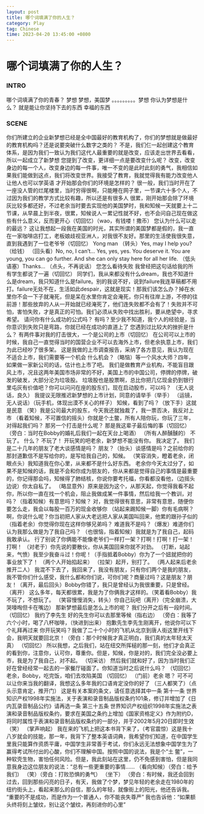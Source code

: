 ```yaml
---
layout: post
title: 哪个词填满了你的人生？
category: Play
tag: Chinese
time: 2023-04-20 13:45:00 +0800
---
```

# 哪个词填满了你的人生？
### INTRO
哪个词填满了你的青春？
梦想
梦想，美国梦
。。。。。。。。。梦想
你认为梦想是什么？
就是能让你坚持下去的东西
幸福的东西
### SCENE
你们所建立的企业新梦想已经是全中国最好的教育机构了，你们的梦想就是做最好的教育机构吗？还是说要突破什么数字之类的？
不是，我们仨一起创建这个教育体系，是因为我们一致认为我们这代人最重要的就是改变，应该走出世界去看看，所以一起成立了新梦想
您提到了改变，更详细一点是要改变什么呢？
改变，改变身边的每一个人，改变身边的每一件事，唯一不变的是此时此刻的勇气，我相信如果我们能做到这点，我们将改变世界。我接受了教育，我就觉得我有能力改变他人让他人也可以学英语
才开始那会你们的环境是怎样的？
很一般，我们当时开在了一座没人管的烂尾楼里，当时穷得很啊，只能睡在网子里，一节课六十多个人，不过因为我们的教学方式比较有趣，所以还是有很多人
很累，刚开始那会除了环境灰比较多都还好，不过老余当时要去实现他的美国梦时，我和知候一天就要上十二节课，从早晨上到半夜，很累，知候说人一累记性就不好，也不会问自己现在做这些有什么意义，反而更开心（切回忆）（wao，有钱喽！撒币）
您认为什么可以走的最远？
这让我想起一段我在美国的时光，其实所谓的美国梦都是假的，我一直在一家咖啡店打工，老板娘歧视亚洲人，对我很不友好。那里的生活使我很失意，直到我遇到了一位老爷爷（切回忆）
Yong man
（转头）Yes, may I help you? 
（给钱）
（回头看）No, no, I can’t...
Yes, yes, yes. You deserve it. You are young, you can go further. And she can only stay here for all her life. 
（低头语塞）Thanks...
（点头，不再说话）
您怎么看待失败
我曾经把这句话给我的所有学生都说了一遍（切回忆）
同学们，我从来都没有什么dream，我也不知道什么是dream，我只知道什么是failure。别的我说不好，说到failure我连草稿都不用打。failure无处不在，生活如此despair，这就是现实！那我们该怎么办？掉在水里你不会一下子就淹死，但是呆在水里你肯定会淹死，你只有往岸上游，不停的往前游！那些放弃的人从一开始就已经淹死了，他们连失败都不会有了！失败并不可怕，害怕失败，才是真正的可怕。我们必须从失败中找出胜利，要从绝望中，寻求希望。
请问你有什么成功的公式吗？
有吗？至少我不知道，我个人的经验是，当你意识到失败只是弯路，你就已经在成功的直道上了
您遇到过比较大的挫折是什么？
有两件事对我的打击很大，一个是公司的上市（切回忆）
在公司可以上市的时候，我自己一直觉得当时的国营企业不可以去海外上市，但老余执意上市，我们为此已经吵了很多架。
这是我做的上市调查报告，采纳了各方意见，我认为现在不适合上市，我们需要等一个机会
什么机会？（略恼）等一个风水大师？四年，如果做一家新公司的话，估计也上市了吧。
我们是做教育产业机构，不能盲目跟风上市，况且这两年美国市场非常的不好，美国上市的中国公司，停牌的停牌，破发的破发，大部分沦为垃圾股。
垃圾股也是股票啊，总比你把几亿现金扔到银行里屯灰有价值吧？你可以问问在座的股东们，现在启动股市，可以吗？
（无人说话，良久）
我提议无限推迟新梦想的上市计划，同意的请举手（举手）
（运镜，无人说话）（玩手机，体现出漠不关心的样子）
知候，看到了吗？（放下手）这就是民意
（笑）我是公司最大的股东，今天我还就独裁了，我一票否决，我反对上市
（看着知候，不可置信的摇头）你就是个土鳖，所有人陪你玩，你玩了三年，对得起我们吗？
那另一个打击是什么呢？
那是我这辈子最后悔的事（切回忆）
（旁白：当时在Bobby的婚礼后我们一起在天台上喝酒）
（所有人醉醺醺的）
不玩了。
什么？
不玩了！
开玩笑的吧老余，新梦想不能没有你。
我决定了。
我们是二十几年的朋友了老大谈感情是吗？
朋友？（抬头）谈感情是吗？之前给你的那封道歉信不是写给你的，是写给我自己的，知候。
（笑容消失，瞪着老余，闭眼点头）我知道我在你心里，从来都不是什么好东西。
老余你今天太过分了，如果不是知候的话，我是不会和你成为朋友的，你从来都是觉得自己的事情是最重要的，你记得那会吗，知候得了肺结核，你说你要考托福，你看都没看他，（边摇头边说）你太自私了。
（略显意外）原来是因为这个，从那天起，你觉得我看不起你，所以你一直在找一个机会，阻止我做成某一件事情，然后给我一个教训，对吗？（指着知候）有意思吗？知候？
对，我觉得很有意思，非常有意思，随便你要怎么走，我会以每股一百万的现金收够你
（站起来踢知候一脚）你有毛病啊？啊，你说什么呢？你当初把人家从大老远把人家从美国叫回来，他累的跟孙子似的（指着老余）你觉得你现在这样你够兄弟吗？
难道我不是吗？（爆发）难道你们认为我那么做是为了我自己吗？
（也很恼，指着知候）我就是为了我自己，起码我敢承认。
行了别说了你俩能不能像老爷们一样打一架？打啊！打啊！打一架！打啊！
（对老于）你先说的要散伙，你从美国回来你就不对劲。
（打断，站起来，气愤）我至少我奋斗过！你呢！（手指抵着Bobby）你为了一个妞就把你的事业放下了！
（两个人开始掐起来）
（拉架）起开，别打了。
（两人起来后老余推开二人）
我混不下去了，我回来了，我没有朋友，只有你们两个是我的朋友，我不管你们什么感受，我什么都和你们说，可你们呢？商量过吗？这是朋友？朋友！（离开，最后回头）Bobby你错了，我只是曾经认为我很重要，只是曾经。（离开）
这么多年，每天都很累，我是为了你俩我才这样的。（笑着看Bobby）我不玩了，不想玩了。
（笑容慢慢消失，转头）你自己玩吧（离开）（完全崩溃，大哭嚎啕但卡在嘴边）
那新梦想最后是怎么上市的呢？
我们分开之后有一段时间。
（切回忆）
我约了李先生
好的先生你可以去那里等候（指右边）
（旁白：我等了六个小时，喝了八杯咖啡，（快进到出来）
抱歉先生李先生刚离开，他说你可以下个礼拜再过来
你开玩笑吗？我做了二十个小时的飞机从北京到唐人街这里开线下会，我明天就要回北京！（旁白：那个时候我才真正明白，我们真的太年轻太天真）
（切回忆）
所以我想，之后我们，站在纽交所挥槌的那一刻，他们才会真正的看到你，注意你，认可你，尊重你。但是，知候，你是对的，我们完全没必要上市，我是为了我自己，对不起。
（切采访）
然后我们就和好了，因为当时我们正好在曾经经常一起去的一家餐厅碰面了。你知道当时之后说什么吗？
（切回忆）
老余，Bobby，吃完饭，咱们去攻陷美国
（切回忆）
（门前）老余
嗯？
可不可以让你来当我的翻译，我想这么多年我的口语肯定没你的好了
（三人都笑了）（点头示意肯定，推开门）
这是有关本案的条文，请任意选择其中一条
第十一条
世界知识产权1998年实施法，关于表演和录音制品版权条约101条，修订并增加了《日内瓦录音制品公约》请再选一条
第三十五条
世界知识产权组织1998年实施法之表演和录音制品版权条约，要求在美国之条约上增加《国家资格定义》作为附约D，将同时属性于表演和录音制品版权条约的一部分，并于2002年5月20日即时生效
（笑）
（掌声响起）
我在来的飞机上把这本书背下来了，（考官震惊）这是我十八岁就会的技能，那一年，我背下了整本英语词典，我希望你们知道，在中国学生里我只能算作资质平庸，中国学生非常善于考试，你们永远无法想象中国学生为了赢得考试所付出的心酸，你们不理解中国。按照中国的说法，我是个“土    鳖”，一种软壳生物，害怕任何风险。但是，我此刻站在这里，仍不免感到害怕，但是我同意我身边这位朋友的说法：“总有一些更重要的事情……
（看向知候）（旁白：给予我们）
（笑）（旁白：打败恐惧的勇气）
（坐下）
（旁白：有时候，我还会回到过去，回到那些闪亮的日子，有天，我做了个梦，梦见年轻的老余走在1980年的纽约街头上，看起来那么的自信，那么的年轻，就像街上的阳光，他还告诉我。
“重要的不是成功，而是作为一个普通人，你不能丧失尊严”
我也告诉他：“如果额头终将刻上皱纹，别让这个皱纹，再刻进你的心里”